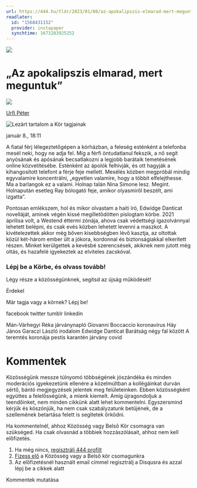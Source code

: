 ```yaml
---
url: https://444.hu/tldr/2023/01/08/az-apokalipszis-elmarad-mert-meguntuk
readlater:
  id: "1568431152"
  provider: instapaper
  synchtime: 1673283925252
---
```

[![](https://assets.4cdn.hu/kraken/7q111LFja0e01MDqxs.jpeg)](https://assets.4cdn.hu/kraken/7q111LFja0e01MDqxs.jpeg)

# „Az apokalipszis elmarad, mert meguntuk”

![](https://assets.4cdn.hu/kraken/7GqRG5vEOy27C6G8s.jpeg?width=96&height=96&fit=crop)

[Urfi Péter](/author/urfip)

![Lezárt tartalom a Kör tagjainak](https://img.444.hu/svg/icon__kor--colored.svg)

január 8., 18:11

A fiatal férj lélegeztetőgépen a kórházban, a feleség esténként a telefonba mesél neki, hogy ne adja fel. Míg a férfi öntudatlanul fekszik, a nő segít anyósának és apósának becsatlakozni a legjobb barátaik temetésének online közvetítésébe. Esténként az ápolók felhívják, és ott hagyják a kihangosított telefont a férje feje mellett. Mesélés közben megpróbál mindig egyvalamire koncentrálni, „egyetlen valamire, hogy a többit elfelejthesse. Ma a barlangok ez a valami. Holnap talán Nina Simone lesz. Megint. Holnapután esetleg Ray bólogató feje, amikor olyasmiről beszélt, ami izgatta”.

Pontosan emlékszem, hol és mikor olvastam a haiti író, Edwidge Danticat novelláját, aminek végén kissé megilletődötten pislogtam körbe. 2021 áprilisa volt, a Westend éttermi zónája, ahova csak védettségi igazolvánnyal lehetett belépni, és csak evés közben lehetett levenni a maszkot. A kivételezettek akkor még bőven kisebbségben lévő kasztja, az oltottak közül két-három ember ült a jókora, kordonnal és biztonságiakkal elkerített részen. Minket kerülgettek a kevésbé szerencsések, akiknek nem jutott még oltás, és hazafelé igyekeztek az elviteles zacskóval.

### Lépj be a Körbe, és olvass tovább!

Légy része a közösségünknek, segítsd az újság működését!

Érdekel

Már tagja vagy a körnek? Lépj be!

facebook twitter tumblr linkedin

Mán-Várhegyi Réka járványnapló Giovanni Boccaccio koronavírus Háy János Garaczi László irodalom Edwidge Danticat Barátság négy fal között A teremtés koronája pestis karantén járvány covid

# Kommentek

Közösségünk messze túlnyomó többségének jószándéka és minden moderációs igyekezetünk ellenére a közelmúltban a kollégáinkat durván sértő, bántó megjegyzések jelentek meg felületeinken. Ebben közösségként együttes a felelősségünk, a mienk kiemelt. Amíg újragondoljuk a teendőinket, nem minden cikkünk alatt lehet kommentelni. Egyszersmind kérjük és köszönjük, ha nem csak szabályzatunk betűjének, de a szellemének betartása felett is segítetek őrködni.  
  

Ha kommentelnél, ahhoz Közösség vagy Belső Kör csomagra van szükséged. Ha csak olvasnád a többiek hozzászólásait, ahhoz nem kell előfizetés.

1.  Ha még nincs, [regisztrálj 444 profilt](https://kor.444.hu/regisztracio)
2.  [Fizess elő](https://kor.444.hu/csomagok) a Közösség vagy a Belső kör csomagunkra
3.  Az előfizetésnél használt email címmel regisztrálj a Disqusra és azzal lépj be a cikkek alatt

Kommentek mutatása